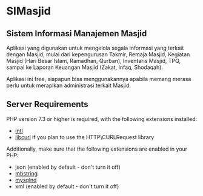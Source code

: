 # SIMasjid
## Sistem Informasi Manajemen Masjid

 Aplikasi yang digunakan untuk mengelola segala informasi yang terkait dengan Masjid, mulai dari kepengurusan Takmir, Remaja Masjid, Kegiatan Masjid (Hari Besar Islam, Ramadhan, Qurban), Inventaris Masjid, TPQ, sampai ke Laporan Keuangan Masjid (Zakat, Infaq, Shodaqah).

Aplikasi ini free, siapapun bisa menggunakannya apabila memang merasa perlu untuk merapikan administrasi terkait Masjid.

## Server Requirements

PHP version 7.3 or higher is required, with the following extensions installed:

- [intl](http://php.net/manual/en/intl.requirements.php)
- [libcurl](http://php.net/manual/en/curl.requirements.php) if you plan to use the HTTP\CURLRequest library

Additionally, make sure that the following extensions are enabled in your PHP:

- json (enabled by default - don't turn it off)
- [mbstring](http://php.net/manual/en/mbstring.installation.php)
- [mysqlnd](http://php.net/manual/en/mysqlnd.install.php)
- xml (enabled by default - don't turn it off)

